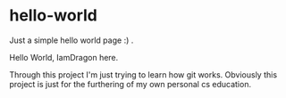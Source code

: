 # hello-world
Just a simple hello world page :) .

Hello World, IamDragon here.

Through this project I'm just trying to learn how git works. Obviously this project is just for the furthering of my own personal cs education.
